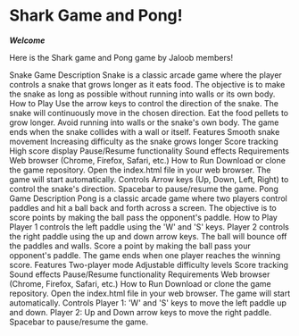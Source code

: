 # Shark Game and Pong!

***Welcome***

Here is the Shark game and Pong game by Jaloob members!

Snake Game
Description
Snake is a classic arcade game where the player controls a snake that grows longer as it eats food. The objective is to make the snake as long as possible without running into walls or its own body.
How to Play
Use the arrow keys to control the direction of the snake.
The snake will continuously move in the chosen direction.
Eat the food pellets to grow longer.
Avoid running into walls or the snake's own body.
The game ends when the snake collides with a wall or itself.
Features
Smooth snake movement
Increasing difficulty as the snake grows longer
Score tracking
High score display
Pause/Resume functionality
Sound effects
Requirements
Web browser (Chrome, Firefox, Safari, etc.)
How to Run
Download or clone the game repository.
Open the index.html file in your web browser.
The game will start automatically.
Controls
Arrow keys (Up, Down, Left, Right) to control the snake's direction.
Spacebar to pause/resume the game.
Pong Game
Description
Pong is a classic arcade game where two players control paddles and hit a ball back and forth across a screen. The objective is to score points by making the ball pass the opponent's paddle.
How to Play
Player 1 controls the left paddle using the 'W' and 'S' keys.
Player 2 controls the right paddle using the up and down arrow keys.
The ball will bounce off the paddles and walls.
Score a point by making the ball pass your opponent's paddle.
The game ends when one player reaches the winning score.
Features
Two-player mode
Adjustable difficulty levels
Score tracking
Sound effects
Pause/Resume functionality
Requirements
Web browser (Chrome, Firefox, Safari, etc.)
How to Run
Download or clone the game repository.
Open the index.html file in your web browser.
The game will start automatically.
Controls
Player 1: 'W' and 'S' keys to move the left paddle up and down.
Player 2: Up and Down arrow keys to move the right paddle.
Spacebar to pause/resume the game.
